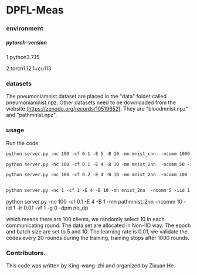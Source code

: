 # DPFL-Meas

### environment
##### pytorch-version

1.python3.7.15

2.torch1.12.1+cu113

### datasets

The pneumoniamnist dataset are placed in the "data" folder called pneumoniamnist.npz.
Other datasets need to be downloaded from the website [(https://zenodo.org/records/10519652)](https://zenodo.org/records/10519652). They are "bloodmnist.npz" and "pathmnist.npz".

### usage

Run the code

```asp
python server.py -nc 100 -cf 0.1 -E 5 -B 10 -mn mnist_cnn  -ncomm 1000 -iid 0 -lr 0.01 -vf 20 -g 0

python server.py -nc 100 -cf 0.1 -E 4 -B 10 -mn mnist_2nn  -ncomm 50 -iid 1 -lr 0.01 -vf 1 -g 0 -dpm no_dp

python server.py -nc 100 -cf 0.2 -E 4 -B 10 -mn mnist_2nn  -ncomm 100 -iid 0 -lr 0.01 -vf 2 -g 0
```

```asp

python server.py -nc 1 -cf 1 -E 4 -B 10 -mn mnist_2nn  -ncomm 5 -iid 1 -lr 0.01 -vf 1 -g 0 -dpm no_dp
```

python server.py -nc 100 -cf 0.1 -E 4 -B 1 -mn pathmnist_2nn  -ncomm 10 -iid 1 -lr 0.01 -vf 1 -g 0 -dpm no_dp

which means there are 100 clients,  we randomly select 10 in each communicating round.  The data set are allocated in Non-IID way.  The epoch and batch size are set to 5 and 10. The learning rate is 0.01, we validate the codes every 20 rounds during the training, training stops after 1000 rounds. 

### Contributors.
This code was written by King-wang-zhi and organized by Zixuan He.
